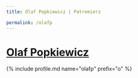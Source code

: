```yaml
---
title: Olaf Popkiewicz | Patromierz

permalink: /olafp
---
```


# [Olaf Popkiewicz](https://patronite.pl/olafp)

{% include profile.md name="olafp" prefix="o" %}
